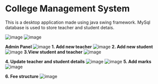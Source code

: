 # College Management System

This is a desktop application made using java swing framework. MySql database is used to store teacher and student detais.


![image](https://github.com/Siddhesh-Patil/College-Management-System/assets/83155673/d65f4df2-03a7-426d-973b-9415da0d76d4)
![image](https://github.com/Siddhesh-Patil/College-Management-System/assets/83155673/369c4176-1cf8-4f37-948c-e3fe7c2c74a4)

**Admin Panel**
![image](https://github.com/Siddhesh-Patil/College-Management-System/assets/83155673/175de47f-1252-43e7-8beb-644569d165a9)
**1. Add new teacher**
![image](https://github.com/Siddhesh-Patil/College-Management-System/assets/83155673/22cabdc3-33d0-47b5-92d9-ef931ea89624)
**2. Add new student**
![image](https://github.com/Siddhesh-Patil/College-Management-System/assets/83155673/3acdf0ff-1045-40b4-a163-9a1b172fc46b)
**3.View student and teacher** 
![image](https://github.com/Siddhesh-Patil/College-Management-System/assets/83155673/c0067b7d-288e-4301-90cc-ecbe0964e98a)

**4. Update teacher and student details**
![image](https://github.com/Siddhesh-Patil/College-Management-System/assets/83155673/46145f53-136c-4e9f-ae50-ffee74006e38)
![image](https://github.com/Siddhesh-Patil/College-Management-System/assets/83155673/33e1e330-545e-4751-b396-a99f122321f3)
**5. Add marks**
![image](https://github.com/Siddhesh-Patil/College-Management-System/assets/83155673/2943b746-81b7-4914-86bb-3f51d41111b2)

**6. Fee structure**
![image](https://github.com/Siddhesh-Patil/College-Management-System/assets/83155673/a6469d81-07fd-467a-9baa-335beb3fc48c)
